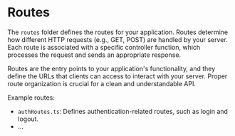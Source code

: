 # Routes

The `routes` folder defines the routes for your application. Routes determine how different HTTP requests (e.g., GET, POST) are handled by your server. Each route is associated with a specific controller function, which processes the request and sends an appropriate response.

Routes are the entry points to your application's functionality, and they define the URLs that clients can access to interact with your server. Proper route organization is crucial for a clean and understandable API.

Example routes:

- `authRoutes.ts`: Defines authentication-related routes, such as login and logout.
- ...
